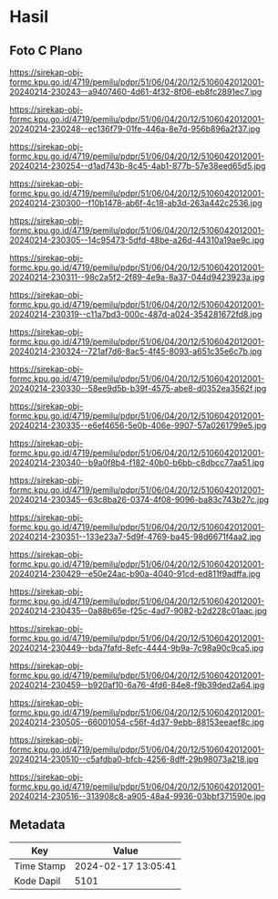 # Hasil

## Foto C Plano

https://sirekap-obj-formc.kpu.go.id/4719/pemilu/pdpr/51/06/04/20/12/5106042012001-20240214-230243--a9407460-4d61-4f32-8f06-eb8fc2891ec7.jpg

https://sirekap-obj-formc.kpu.go.id/4719/pemilu/pdpr/51/06/04/20/12/5106042012001-20240214-230248--ec136f79-01fe-446a-8e7d-956b896a2f37.jpg

https://sirekap-obj-formc.kpu.go.id/4719/pemilu/pdpr/51/06/04/20/12/5106042012001-20240214-230254--d1ad743b-8c45-4ab1-877b-57e38eed65d5.jpg

https://sirekap-obj-formc.kpu.go.id/4719/pemilu/pdpr/51/06/04/20/12/5106042012001-20240214-230300--f10b1478-ab6f-4c18-ab3d-263a442c2536.jpg

https://sirekap-obj-formc.kpu.go.id/4719/pemilu/pdpr/51/06/04/20/12/5106042012001-20240214-230305--14c95473-5dfd-48be-a26d-44310a19ae9c.jpg

https://sirekap-obj-formc.kpu.go.id/4719/pemilu/pdpr/51/06/04/20/12/5106042012001-20240214-230311--98c2a5f2-2f89-4e9a-8a37-044d9423923a.jpg

https://sirekap-obj-formc.kpu.go.id/4719/pemilu/pdpr/51/06/04/20/12/5106042012001-20240214-230319--c11a7bd3-000c-487d-a024-354281672fd8.jpg

https://sirekap-obj-formc.kpu.go.id/4719/pemilu/pdpr/51/06/04/20/12/5106042012001-20240214-230324--721af7d6-8ac5-4f45-8093-a651c35e6c7b.jpg

https://sirekap-obj-formc.kpu.go.id/4719/pemilu/pdpr/51/06/04/20/12/5106042012001-20240214-230330--58ee9d5b-b39f-4575-abe8-d0352ea3562f.jpg

https://sirekap-obj-formc.kpu.go.id/4719/pemilu/pdpr/51/06/04/20/12/5106042012001-20240214-230335--e6ef4656-5e0b-406e-9907-57a0261799e5.jpg

https://sirekap-obj-formc.kpu.go.id/4719/pemilu/pdpr/51/06/04/20/12/5106042012001-20240214-230340--b9a0f8b4-f182-40b0-b6bb-c8dbcc77aa51.jpg

https://sirekap-obj-formc.kpu.go.id/4719/pemilu/pdpr/51/06/04/20/12/5106042012001-20240214-230345--63c8ba26-0374-4f08-9096-ba83c743b27c.jpg

https://sirekap-obj-formc.kpu.go.id/4719/pemilu/pdpr/51/06/04/20/12/5106042012001-20240214-230351--133e23a7-5d9f-4769-ba45-98d6671f4aa2.jpg

https://sirekap-obj-formc.kpu.go.id/4719/pemilu/pdpr/51/06/04/20/12/5106042012001-20240214-230429--e50e24ac-b90a-4040-91cd-ed811f9adffa.jpg

https://sirekap-obj-formc.kpu.go.id/4719/pemilu/pdpr/51/06/04/20/12/5106042012001-20240214-230435--0a88b65e-f25c-4ad7-9082-b2d228c01aac.jpg

https://sirekap-obj-formc.kpu.go.id/4719/pemilu/pdpr/51/06/04/20/12/5106042012001-20240214-230449--bda7fafd-8efc-4444-9b9a-7c98a90c9ca5.jpg

https://sirekap-obj-formc.kpu.go.id/4719/pemilu/pdpr/51/06/04/20/12/5106042012001-20240214-230459--b920af10-6a76-4fd6-84e8-f9b39ded2a64.jpg

https://sirekap-obj-formc.kpu.go.id/4719/pemilu/pdpr/51/06/04/20/12/5106042012001-20240214-230505--66001054-c56f-4d37-9ebb-88153eeaef8c.jpg

https://sirekap-obj-formc.kpu.go.id/4719/pemilu/pdpr/51/06/04/20/12/5106042012001-20240214-230510--c5afdba0-bfcb-4256-8dff-29b98073a218.jpg

https://sirekap-obj-formc.kpu.go.id/4719/pemilu/pdpr/51/06/04/20/12/5106042012001-20240214-230516--313908c8-a905-48a4-9936-03bbf371590e.jpg


## Metadata

| Key        | Value               |
| ---------- | ------------------- |
| Time Stamp | 2024-02-17 13:05:41 |
| Kode Dapil | 5101                |



